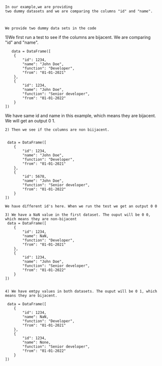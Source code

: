  
    In our example,we are providing
    two dummy datasets and we are comparing the columns "id" and "name".

    

    We provide two dummy data sets in the code

 1)We first run a test to see if the columns are bijacent. We are comparing "id" and "name".
    
    
       data = DataFrame([
        {
            "id": 1234,
            "name": "John Doe",
            "function": "Developer",
            "from": "01-01-2021"
        },
        {
            "id": 1234,
            "name": "John Doe",
            "function": "Senior developer",
            "from": "01-01-2022"
        }
    ])

   We have same id and name in this example, which means they are bijacent. We will get an output 0 1.
   
    2) Then we see if the columns are non biijacent.


     data = DataFrame([
        {
            "id": 1234,
            "name": "John Doe",
            "function": "Developer",
            "from": "01-01-2021"
        },
        {
            "id": 5678,
            "name": "John Doe",
            "function": "Senior developer",
            "from": "01-01-2022"
        }
    ])

    We have different id's here. When we run the test we get an output 0 0

    3) We have a NaN value in the first dataset. The ouput will be 0 0, which means they are non-bijacent
     data = DataFrame([
        {
            "id": 1234,
            "name": NaN,
            "function": "Developer",
            "from": "01-01-2021"
        },
        {
            "id": 1234,
            "name": "John Doe",
            "function": "Senior developer",
            "from": "01-01-2022"
        }
    ])


    4) We have emtpy values in both datasets. The ouput will be 0 1, which means they are bijacent.

     data = DataFrame([
        {
            "id": 1234,
            "name": NaN,
            "function": "Developer",
            "from": "01-01-2021"
        },
        {
            "id": 1234,
            "name": None,
            "function": "Senior developer",
            "from": "01-01-2022"
        }
    ])


    